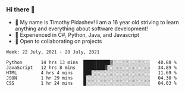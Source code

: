 ### Hi there 👋
- :adult: My name is Timothy Pidashev! I am a 16 year old striving to learn anything and everything about software development!
- :evergreen_tree: Experienced in C#, Python, Java, and Javascript
- 👯 Open to collaborating on projects

<!--START_SECTION:waka-->
```text
Week: 22 July, 2021 - 28 July, 2021

Python       14 hrs 13 mins  ██████████▒░░░░░░░░░░░░░░   40.88 % 
JavaScript   12 hrs 8 mins   ████████▓░░░░░░░░░░░░░░░░   34.89 % 
HTML         4 hrs 4 mins    ███░░░░░░░░░░░░░░░░░░░░░░   11.69 % 
JSON         1 hr 29 mins    █░░░░░░░░░░░░░░░░░░░░░░░░   04.30 % 
CSS          1 hr 24 mins    █░░░░░░░░░░░░░░░░░░░░░░░░   04.03 % 
```
<!--END_SECTION:waka-->
